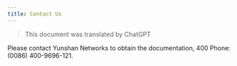 ```yaml
---
title: Contact Us
---
```


> This document was translated by ChatGPT

Please contact Yunshan Networks to obtain the documentation, 400 Phone: (0086) 400-9696-121.
